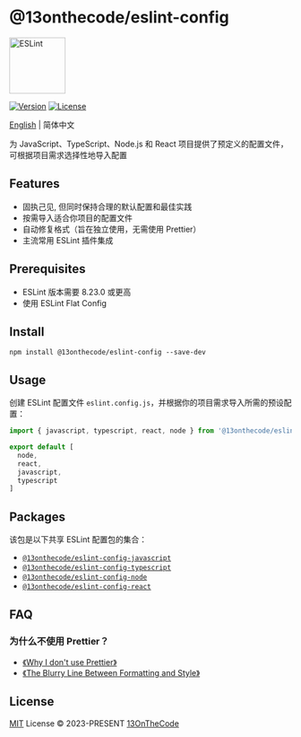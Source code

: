 # @13onthecode/eslint-config

<img src="https://github-production-user-asset-6210df.s3.amazonaws.com/137921275/258572401-482172f4-a813-41ae-9e42-d17176ae2893.svg" width="100" height="100" alt="ESLint" />

[![Version](https://img.shields.io/npm/v/@13onthecode/eslint-config?color=4b32c3&label=)](https://www.npmjs.com/package/@13onthecode/eslint-config)
[![License](https://img.shields.io/npm/l/@13onthecode/eslint-config?color=4b32c3&label=)](LICENSE.md)

[English](README.md) | 简体中文

为 JavaScript、TypeScript、Node.js 和 React 项目提供了预定义的配置文件，可根据项目需求选择性地导入配置

## Features

- 固执己见, 但同时保持合理的默认配置和最佳实践
- 按需导入适合你项目的配置文件
- 自动修复格式（旨在独立使用，无需使用 Prettier）
- 主流常用 ESLint 插件集成

## Prerequisites

- ESLint 版本需要 8.23.0 或更高
- 使用 ESLint Flat Config

## Install

```shell
npm install @13onthecode/eslint-config --save-dev
```

## Usage

创建 ESLint 配置文件 `eslint.config.js`，并根据你的项目需求导入所需的预设配置：

```javascript
import { javascript, typescript, react, node } from '@13onthecode/eslint-config'

export default [
  node,
  react,
  javascript,
  typescript
]
```

## Packages

该包是以下共享 ESLint 配置包的集合：

- [`@13onthecode/eslint-config-javascript`](https://github.com/13OnTheCode/eslint-config/tree/main/packages/javascript)
- [`@13onthecode/eslint-config-typescript`](https://github.com/13OnTheCode/eslint-config/tree/main/packages/typescript)
- [`@13onthecode/eslint-config-node`](https://github.com/13OnTheCode/eslint-config/tree/main/packages/node)
- [`@13onthecode/eslint-config-react`](https://github.com/13OnTheCode/eslint-config/tree/main/packages/react)

## FAQ

### 为什么不使用 Prettier？
- [《Why I don't use Prettier》](https://antfu.me/posts/why-not-prettier)
- [《The Blurry Line Between Formatting and Style》](https://blog.joshuakgoldberg.com/the-blurry-line-between-formatting-and-style/)

## License

[MIT](LICENSE.md) License &copy; 2023-PRESENT [13OnTheCode](https://github.com/13OnTheCode)

